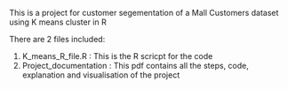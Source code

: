 This is a project for customer segementation of a Mall Customers dataset using K means cluster in R

There are 2 files included:

1) K_means_R_file.R : This is the R scricpt for the code
2) Project_documentation : This pdf contains all the steps, code, explanation and visualisation of the project
